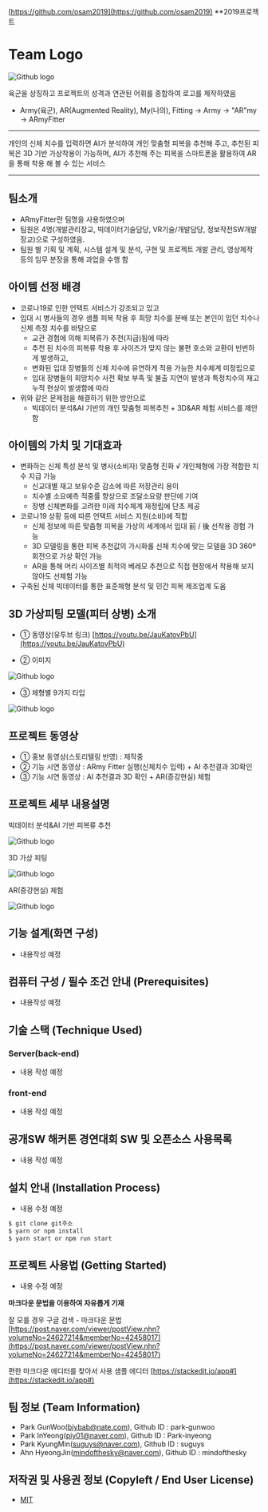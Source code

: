 ﻿[https://github.com/osam2019](https://github.com/osam2019)
**2019프로젝트

# Team Logo
![Github logo](https://github.com/osamhack2020/WEB_AI-based-3D-and-AR-Fitting-Fitter_ARmyFitter/blob/master/folder/1602808000338.jpg?raw=true)

육군을 상징하고 프로젝트의 성격과 연관된 어휘를 종합하여 로고를 제작하였음
* Army(육군), AR(Augmented Reality), My(나의), Fitting → Army → "AR"my → ARmyFitter
--- 
개인의 신체 치수를 입력하면 AI가 분석하여 개인 맞춤형 피복을 추천해 주고, 추천된 피복은 3D 기반 가상착용이 가능하며, AI가 추천해 주는 피복을 스마트폰을 활용하여 AR을 통해 착용 해 볼 수 있는 서비스
***


## 팀소개
* ARmyFitter란 팀명을 사용하였으며
* 팀원은 4명(개발관리장교, 빅데이터기술담당, VR기술/개발담당, 정보작전SW개발장교)으로 구성하였음.
* 팀원 별 기획 및 계획, 시스템 설계 및 분석, 구현 및 프로젝트 개발 관리, 영상제작 등의 임무 분장을 통해 과업을 수행 함

## 아이템 선정 배경
* 코로나19로 인한 언택트 서비스가 강조되고 있고
* 입대 시 병사들의 경우 샘플 피복 착용 후 희망 치수를 분배 또는 본인이 입던 치수나 신체 측정 치수를 바탕으로
  * 교관 경험에 의해 피복류가 추천(지급)됨에 따라
  * 추천 된 치수의 피복류 착용 후 사이즈가 맞지 않는 불편 호소와 교환이 빈번하게 발생하고,
  * 변화된 입대 장병들의 신체 치수에 유연하게 적용 가능한 치수체계 미정립으로
  * 입대 장병들의 희망치수 사전 확보 부족 및 불출 지연이 발생과 특정치수의 재고 누적 현상이 발생함에 따라 
* 위와 같은 문제점을 해결하기 위한 방안으로
  * 빅데이터 분석&AI 기반의 개인 맞춤형 피복추천 + 3D&AR 체험 서비스를 제안함

## 아이템의 가치 및 기대효과
* 변화하는 신체 특성 분석 및 병사(소비자) 맞춤형 진화  √ 개인체형에 가장 적합한 치수 지급 가능
  * 신교대별 재고 보유수준 감소에 따른 저장관리 용이
  * 치수별 소요예측 적중률 향상으로 조달소요량 판단에 기여 
  * 장병 신체변화를 고려한 미래 치수체계 재정립에 단초 제공
* 코로나19 상황 등에 따른 언택트 서비스 지원(소비)에 적합
  * 신체 정보에 따른 맞춤형 피복을 가상의 세계에서 입대 前 / 後 선착용 경험 가능
  * 3D 모델링을 통한 피복 추천값의 가시화롤 신체 치수에 맞는 모델을 3D 360º 회전으로 가상 확인 가능
  * AR을 통해 머리 사이즈별 최적의 베레모 추천으로 직접 현장에서 착용해 보지 않아도 선체험 가능
* 구축된 신체 빅데이터를 통한 표준체형 분석 및 민간 피복 제조업계 도움

## 3D 가상피팅 모델(피터 상병) 소개
* ① 동영상(유투브 링크)
[https://youtu.be/JauKatovPbU](https://youtu.be/JauKatovPbU)

* ② 이미지

![Github logo](https://github.com/osamhack2020/WEB_AI-based-3D-and-AR-Fitting-Fitter_ARmyFitter/blob/master/folder/fitter(one).jpg?raw=true)

* ③ 체형별 9가지 타입

![Github logo](https://github.com/osamhack2020/WEB_AI-based-3D-and-AR-Fitting-Fitter_ARmyFitter/blob/master/folder/fitter(9).jpg?raw=true)


## 프로젝트 동영상
* ① 홍보 동영상(스토리텔링 반영) : 제작중
* ② 기능 시연 동영상 : ARmy Fitter 실행(신체치수 입력) + AI 추천결과 3D확인
* ③ 기능 시연 동영상 : AI 추천결과 3D 확인 + AR(증강현실) 체험


## 프로젝트 세부 내용설명
빅데이터 분석&AI 기반 피복류 추천

![Github logo](https://github.com/osamhack2020/WEB_AI-based-3D-and-AR-Fitting-Fitter_ARmyFitter/blob/master/folder/recommendation.jpg?raw=true)

3D 가상 피팅

![Github logo](https://github.com/osamhack2020/WEB_AI-based-3D-and-AR-Fitting-Fitter_ARmyFitter/blob/master/folder/3D%20virtual%20fitting.jpg?raw=true)

AR(증강현실) 체험

![Github logo](https://github.com/osamhack2020/WEB_AI-based-3D-and-AR-Fitting-Fitter_ARmyFitter/blob/master/folder/AR.jpg?raw=true)


##  기능 설계(화면 구성)
* 내용작성 예정

##  컴퓨터 구성 / 필수 조건 안내 (Prerequisites)
* 내용작성 예정

##  기술 스택 (Technique Used)
### Server(back-end)
 -  내용 작성 예정
 
### front-end
 -  내용 작성 예정

## 공개SW 해커톤 경연대회 SW 및 오픈소스 사용목록
 -  내용 작성 예정

## 설치 안내 (Installation Process)
 -  내용 수정 예정
```bash
$ git clone git주소
$ yarn or npm install
$ yarn start or npm run start
```

## 프로젝트 사용법 (Getting Started)
 -  내용 수정 예정

**마크다운 문법을 이용하여 자유롭게 기재**

잘 모를 경우
구글 검색 - 마크다운 문법
[https://post.naver.com/viewer/postView.nhn?volumeNo=24627214&memberNo=42458017](https://post.naver.com/viewer/postView.nhn?volumeNo=24627214&memberNo=42458017)

 편한 마크다운 에디터를 찾아서 사용
 샘플 에디터 [https://stackedit.io/app#](https://stackedit.io/app#)
 
## 팀 정보 (Team Information)
- Park GunWoo(biybab@nate.com), Github ID : park-gunwoo
- Park InYeong(piy01@naver.com), Github ID : Park-inyeong
- Park KyungMin(suguys@naver.com), Github ID : suguys
- Ahn HyeongJin(mindofthesky@naver.com), Github ID : mindofthesky

## 저작권 및 사용권 정보 (Copyleft / End User License)
 * [MIT](https://github.com/osam2020-WEB/Sample-ProjectName-TeamName/blob/master/license.md)
